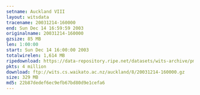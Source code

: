 ```yaml
---
setname: Auckland VIII
layout: witsdata
tracename: 20031214-160000
end: Sun Dec 14 16:59:59 2003
originalname: 20031214-160000
gzsize: 85 MB
len: 1:00:00
start: Sun Dec 14 16:00:00 2003
totalwirelen: 1,614 MB
ripedownload: https://data-repository.ripe.net/datasets/wits-archive/pma/long/auck/8//20031214-160000.gz
pkts: 4 million
download: ftp://wits.cs.waikato.ac.nz/auckland/8/20031214-160000.gz
size: 329 MB
md5: 22b87dedef6ec9efb67bd80d9e1cefa6
---
```

